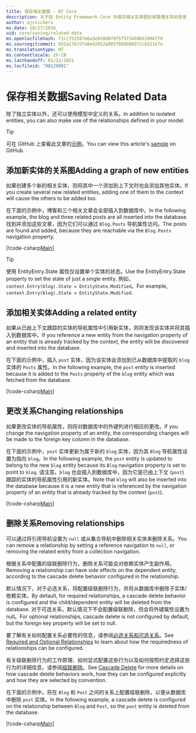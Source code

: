 ```yaml
---
title: 保存相关数据 - EF Core
description: 关于在 Entity Framework Core 中保存相关实体图形和管理关系的信息
author: ajcvickers
ms.date: 10/27/2016
uid: core/saving/related-data
ms.openlocfilehash: f1cc752587e6a3eb58d070f5f573450b51986f70
ms.sourcegitcommit: 032a1767d7a6e42052a005f660b80372c6521e7e
ms.translationtype: HT
ms.contentlocale: zh-CN
ms.lasthandoff: 01/12/2021
ms.locfileid: "98129091"
---
```

# <a name="saving-related-data"></a><span data-ttu-id="58586-103">保存相关数据</span><span class="sxs-lookup"><span data-stu-id="58586-103">Saving Related Data</span></span>

<span data-ttu-id="58586-104">除了独立实体以外，还可以使用模型中定义的关系。</span><span class="sxs-lookup"><span data-stu-id="58586-104">In addition to isolated entities, you can also make use of the relationships defined in your model.</span></span>

> [!TIP]
> <span data-ttu-id="58586-105">可在 GitHub 上查看此文章的[示例](https://github.com/dotnet/EntityFramework.Docs/tree/master/samples/core/Saving/RelatedData/)。</span><span class="sxs-lookup"><span data-stu-id="58586-105">You can view this article's [sample](https://github.com/dotnet/EntityFramework.Docs/tree/master/samples/core/Saving/RelatedData/) on GitHub.</span></span>

## <a name="adding-a-graph-of-new-entities"></a><span data-ttu-id="58586-106">添加新实体的关系图</span><span class="sxs-lookup"><span data-stu-id="58586-106">Adding a graph of new entities</span></span>

<span data-ttu-id="58586-107">如果创建多个新的相关实体，则将其中一个添加到上下文时也会添加其他实体。</span><span class="sxs-lookup"><span data-stu-id="58586-107">If you create several new related entities, adding one of them to the context will cause the others to be added too.</span></span>

<span data-ttu-id="58586-108">在下面的示例中，博客和三个相关文章会全部插入到数据库中。</span><span class="sxs-lookup"><span data-stu-id="58586-108">In the following example, the blog and three related posts are all inserted into the database.</span></span> <span data-ttu-id="58586-109">找到并添加这些文章，因为它们可以通过 `Blog.Posts` 导航属性访问。</span><span class="sxs-lookup"><span data-stu-id="58586-109">The posts are found and added, because they are reachable via the `Blog.Posts` navigation property.</span></span>

[!code-csharp[Main](../../../samples/core/Saving/RelatedData/Sample.cs#AddingGraphOfEntities)]

> [!TIP]
> <span data-ttu-id="58586-110">使用 EntityEntry.State 属性仅设置单个实体的状态。</span><span class="sxs-lookup"><span data-stu-id="58586-110">Use the EntityEntry.State property to set the state of just a single entity.</span></span> <span data-ttu-id="58586-111">例如，`context.Entry(blog).State = EntityState.Modified`。</span><span class="sxs-lookup"><span data-stu-id="58586-111">For example, `context.Entry(blog).State = EntityState.Modified`.</span></span>

## <a name="adding-a-related-entity"></a><span data-ttu-id="58586-112">添加相关实体</span><span class="sxs-lookup"><span data-stu-id="58586-112">Adding a related entity</span></span>

<span data-ttu-id="58586-113">如果从已由上下文跟踪的实体的导航属性中引用新实体，则将发现该实体并将其插入到数据库中。</span><span class="sxs-lookup"><span data-stu-id="58586-113">If you reference a new entity from the navigation property of an entity that is already tracked by the context, the entity will be discovered and inserted into the database.</span></span>

<span data-ttu-id="58586-114">在下面的示例中，插入 `post` 实体，因为该实体会添加到已从数据库中提取的 `blog` 实体的 `Posts` 属性。</span><span class="sxs-lookup"><span data-stu-id="58586-114">In the following example, the `post` entity is inserted because it is added to the `Posts` property of the `blog` entity which was fetched from the database.</span></span>

[!code-csharp[Main](../../../samples/core/Saving/RelatedData/Sample.cs#AddingRelatedEntity)]

## <a name="changing-relationships"></a><span data-ttu-id="58586-115">更改关系</span><span class="sxs-lookup"><span data-stu-id="58586-115">Changing relationships</span></span>

<span data-ttu-id="58586-116">如果更改实体的导航属性，则将对数据库中的外键列进行相应的更改。</span><span class="sxs-lookup"><span data-stu-id="58586-116">If you change the navigation property of an entity, the corresponding changes will be made to the foreign key column in the database.</span></span>

<span data-ttu-id="58586-117">在下面的示例中，`post` 实体更新为属于新的 `blog` 实体，因为其 `Blog` 导航属性设置为指向 `blog`。</span><span class="sxs-lookup"><span data-stu-id="58586-117">In the following example, the `post` entity is updated to belong to the new `blog` entity because its `Blog` navigation property is set to point to `blog`.</span></span> <span data-ttu-id="58586-118">请注意，`blog` 也会插入到数据库中，因为它是已由上下文 (`post`) 跟踪的实体的导航属性引用的新实体。</span><span class="sxs-lookup"><span data-stu-id="58586-118">Note that `blog` will also be inserted into the database because it is a new entity that is referenced by the navigation property of an entity that is already tracked by the context (`post`).</span></span>

[!code-csharp[Main](../../../samples/core/Saving/RelatedData/Sample.cs#ChangingRelationships)]

## <a name="removing-relationships"></a><span data-ttu-id="58586-119">删除关系</span><span class="sxs-lookup"><span data-stu-id="58586-119">Removing relationships</span></span>

<span data-ttu-id="58586-120">可以通过将引用导航设置为 `null` 或从集合导航中删除相关实体来删除关系。</span><span class="sxs-lookup"><span data-stu-id="58586-120">You can remove a relationship by setting a reference navigation to `null`, or removing the related entity from a collection navigation.</span></span>

<span data-ttu-id="58586-121">根据关系中配置的级联删除行为，删除关系可能会对依赖实体产生副作用。</span><span class="sxs-lookup"><span data-stu-id="58586-121">Removing a relationship can have side effects on the dependent entity, according to the cascade delete behavior configured in the relationship.</span></span>

<span data-ttu-id="58586-122">默认情况下，对于必选关系，将配置级联删除行为，并将从数据库中删除子实体/依赖实体。</span><span class="sxs-lookup"><span data-stu-id="58586-122">By default, for required relationships, a cascade delete behavior is configured and the child/dependent entity will be deleted from the database.</span></span> <span data-ttu-id="58586-123">对于可选关系，默认情况下不会配置级联删除，但会将外键属性设置为 null。</span><span class="sxs-lookup"><span data-stu-id="58586-123">For optional relationships, cascade delete is not configured by default, but the foreign key property will be set to null.</span></span>

<span data-ttu-id="58586-124">要了解有关如何配置关系必要性的信息，请参阅[必选关系和可选关系](xref:core/modeling/relationships#required-and-optional-relationships)。</span><span class="sxs-lookup"><span data-stu-id="58586-124">See [Required and Optional Relationships](xref:core/modeling/relationships#required-and-optional-relationships) to learn about how the requiredness of relationships can be configured.</span></span>

<span data-ttu-id="58586-125">有关级联删除行为的工作原理、如何显式配置这些行为以及如何按照约定选择这些行为的详细信息，请参阅[级联删除](xref:core/saving/cascade-delete)。</span><span class="sxs-lookup"><span data-stu-id="58586-125">See [Cascade Delete](xref:core/saving/cascade-delete) for more details on how cascade delete behaviors work, how they can be configured explicitly and  how they are selected by convention.</span></span>

<span data-ttu-id="58586-126">在下面的示例中，将在 `Blog` 和 `Post` 之间的关系上配置级联删除，以便从数据库中删除 `post` 实体。</span><span class="sxs-lookup"><span data-stu-id="58586-126">In the following example, a cascade delete is configured on the relationship between `Blog` and `Post`, so the `post` entity is deleted from the database.</span></span>

[!code-csharp[Main](../../../samples/core/Saving/RelatedData/Sample.cs#RemovingRelationships)]

